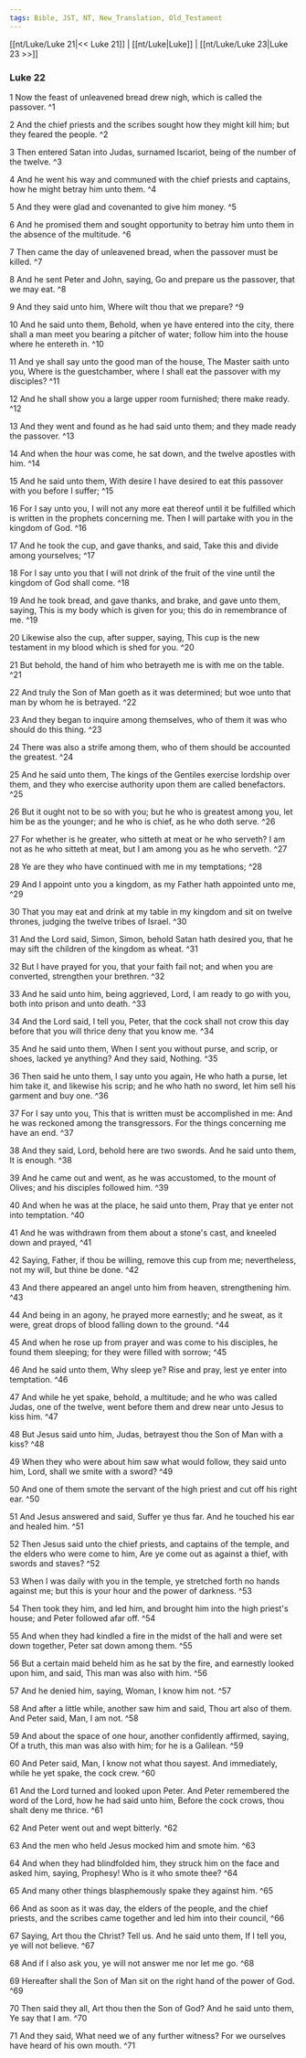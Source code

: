 ```yaml
---
tags: Bible, JST, NT, New_Translation, Old_Testament
---
```


[[nt/Luke/Luke 21|<< Luke 21]] | [[nt/Luke|Luke]] | [[nt/Luke/Luke 23|Luke 23 >>]]

### Luke 22

1 Now the feast of unleavened bread drew nigh, which is called the passover.  ^1

2 And the chief priests and the scribes sought how they might kill him; but they feared the people.  ^2

3 Then entered Satan into Judas, surnamed Iscariot, being of the number of the twelve.  ^3

4 And he went his way and communed with the chief priests and captains, how he might betray him unto them.  ^4

5 And they were glad and covenanted to give him money.  ^5

6 And he promised them and sought opportunity to betray him unto them in the absence of the multitude.  ^6

7 Then came the day of unleavened bread, when the passover must be killed.  ^7

8 And he sent Peter and John, saying, Go and prepare us the passover, that we may eat.  ^8

9 And they said unto him, Where wilt thou that we prepare?  ^9

10 And he said unto them, Behold, when ye have entered into the city, there shall a man meet you bearing a pitcher of water; follow him into the house where he entereth in.  ^10

11 And ye shall say unto the good man of the house, The Master saith unto you, Where is the guestchamber, where I shall eat the passover with my disciples?  ^11

12 And he shall show you a large upper room furnished; there make ready.  ^12

13 And they went and found as he had said unto them; and they made ready the passover.  ^13

14 And when the hour was come, he sat down, and the twelve apostles with him.  ^14

15 And he said unto them, With desire I have desired to eat this passover with you before I suffer;  ^15

16 For I say unto you, I will not any more eat thereof until it be fulfilled which is written in the prophets concerning me. Then I will partake with you in the kingdom of God.  ^16

17 And he took the cup, and gave thanks, and said, Take this and divide among yourselves;  ^17

18 For I say unto you that I will not drink of the fruit of the vine until the kingdom of God shall come.  ^18

19 And he took bread, and gave thanks, and brake, and gave unto them, saying, This is my body which is given for you; this do in remembrance of me.  ^19

20 Likewise also the cup, after supper, saying, This cup is the new testament in my blood which is shed for you.  ^20

21 But behold, the hand of him who betrayeth me is with me on the table.  ^21

22 And truly the Son of Man goeth as it was determined; but woe unto that man by whom he is betrayed.  ^22

23 And they began to inquire among themselves, who of them it was who should do this thing.  ^23

24 There was also a strife among them, who of them should be accounted the greatest.  ^24

25 And he said unto them, The kings of the Gentiles exercise lordship over them, and they who exercise authority upon them are called benefactors.  ^25

26 But it ought not to be so with you; but he who is greatest among you, let him be as the younger; and he who is chief, as he who doth serve.  ^26

27 For whether is he greater, who sitteth at meat or he who serveth? I am not as he who sitteth at meat, but I am among you as he who serveth.  ^27

28 Ye are they who have continued with me in my temptations;  ^28

29 And I appoint unto you a kingdom, as my Father hath appointed unto me,  ^29

30 That you may eat and drink at my table in my kingdom and sit on twelve thrones, judging the twelve tribes of Israel.  ^30

31 And the Lord said, Simon, Simon, behold Satan hath desired you, that he may sift the children of the kingdom as wheat.  ^31

32 But I have prayed for you, that your faith fail not; and when you are converted, strengthen your brethren.  ^32

33 And he said unto him, being aggrieved, Lord, I am ready to go with you, both into prison and unto death.  ^33

34 And the Lord said, I tell you, Peter, that the cock shall not crow this day before that you will thrice deny that you know me.  ^34

35 And he said unto them, When I sent you without purse, and scrip, or shoes, lacked ye anything? And they said, Nothing.  ^35

36 Then said he unto them, I say unto you again, He who hath a purse, let him take it, and likewise his scrip; and he who hath no sword, let him sell his garment and buy one.  ^36

37 For I say unto you, This that is written must be accomplished in me: And he was reckoned among the transgressors. For the things concerning me have an end.  ^37

38 And they said, Lord, behold here are two swords. And he said unto them, It is enough.  ^38

39 And he came out and went, as he was accustomed, to the mount of Olives; and his disciples followed him.  ^39

40 And when he was at the place, he said unto them, Pray that ye enter not into temptation.  ^40

41 And he was withdrawn from them about a stone\'s cast, and kneeled down and prayed,  ^41

42 Saying, Father, if thou be willing, remove this cup from me; nevertheless, not my will, but thine be done.  ^42

43 And there appeared an angel unto him from heaven, strengthening him.  ^43

44 And being in an agony, he prayed more earnestly; and he sweat, as it were, great drops of blood falling down to the ground.  ^44

45 And when he rose up from prayer and was come to his disciples, he found them sleeping; for they were filled with sorrow;  ^45

46 And he said unto them, Why sleep ye? Rise and pray, lest ye enter into temptation.  ^46

47 And while he yet spake, behold, a multitude; and he who was called Judas, one of the twelve, went before them and drew near unto Jesus to kiss him.  ^47

48 But Jesus said unto him, Judas, betrayest thou the Son of Man with a kiss?  ^48

49 When they who were about him saw what would follow, they said unto him, Lord, shall we smite with a sword?  ^49

50 And one of them smote the servant of the high priest and cut off his right ear.  ^50

51 And Jesus answered and said, Suffer ye thus far. And he touched his ear and healed him.  ^51

52 Then Jesus said unto the chief priests, and captains of the temple, and the elders who were come to him, Are ye come out as against a thief, with swords and staves?  ^52

53 When I was daily with you in the temple, ye stretched forth no hands against me; but this is your hour and the power of darkness.  ^53

54 Then took they him, and led him, and brought him into the high priest\'s house; and Peter followed afar off.  ^54

55 And when they had kindled a fire in the midst of the hall and were set down together, Peter sat down among them.  ^55

56 But a certain maid beheld him as he sat by the fire, and earnestly looked upon him, and said, This man was also with him.  ^56

57 And he denied him, saying, Woman, I know him not.  ^57

58 And after a little while, another saw him and said, Thou art also of them. And Peter said, Man, I am not.  ^58

59 And about the space of one hour, another confidently affirmed, saying, Of a truth, this man was also with him; for he is a Galilean.  ^59

60 And Peter said, Man, I know not what thou sayest. And immediately, while he yet spake, the cock crew.  ^60

61 And the Lord turned and looked upon Peter. And Peter remembered the word of the Lord, how he had said unto him, Before the cock crows, thou shalt deny me thrice.  ^61

62 And Peter went out and wept bitterly.  ^62

63 And the men who held Jesus mocked him and smote him.  ^63

64 And when they had blindfolded him, they struck him on the face and asked him, saying, Prophesy! Who is it who smote thee?  ^64

65 And many other things blasphemously spake they against him.  ^65

66 And as soon as it was day, the elders of the people, and the chief priests, and the scribes came together and led him into their council,  ^66

67 Saying, Art thou the Christ? Tell us. And he said unto them, If I tell you, ye will not believe.  ^67

68 And if I also ask you, ye will not answer me nor let me go.  ^68

69 Hereafter shall the Son of Man sit on the right hand of the power of God.  ^69

70 Then said they all, Art thou then the Son of God? And he said unto them, Ye say that I am.  ^70

71 And they said, What need we of any further witness? For we ourselves have heard of his own mouth.  ^71

 
